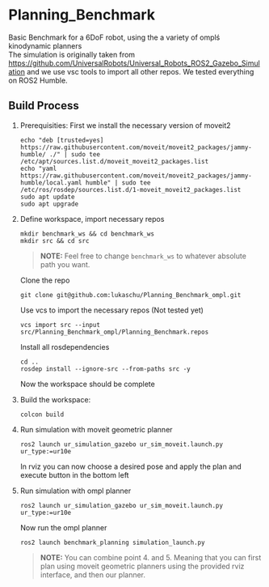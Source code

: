 # Planning_Benchmark
Basic Benchmark for a 6DoF robot, using the a variety of omplś kinodynamic planners <br>
The simulation is originally taken from https://github.com/UniversalRobots/Universal_Robots_ROS2_Gazebo_Simulation and we use vsc tools to import all other repos. We tested everything on ROS2 Humble.

## Build Process

1. Prerequisities:
   First we install the necessary version of moveit2
   ```
   echo "deb [trusted=yes] https://raw.githubusercontent.com/moveit/moveit2_packages/jammy-humble/ ./" | sudo tee /etc/apt/sources.list.d/moveit_moveit2_packages.list
   echo "yaml https://raw.githubusercontent.com/moveit/moveit2_packages/jammy-humble/local.yaml humble" | sudo tee /etc/ros/rosdep/sources.list.d/1-moveit_moveit2_packages.list
   sudo apt update
   sudo apt upgrade
   ```
2. Define workspace, import necessary repos 
   ```
   mkdir benchmark_ws && cd benchmark_ws
   mkdir src && cd src 
   ```
   
   > **NOTE:** Feel free to change `benchmark_ws` to whatever absolute path you want.
   >
   
   Clone the repo
   ```
   git clone git@github.com:lukaschu/Planning_Benchmark_ompl.git
   ```
   
   Use vcs to import the necessary repos (Not tested yet)
   ```
   vcs import src --input src/Planning_Benchmark_ompl/Planning_Benchmark.repos 
   ```
   Install all rosdependencies
   ```
   cd ..
   rosdep install --ignore-src --from-paths src -y
   ```
   Now the workspace should be complete

3. Build the workspace:
   ```
   colcon build
   ```
4. Run simulation with moveit geometric planner
   ```
   ros2 launch ur_simulation_gazebo ur_sim_moveit.launch.py ur_type:=ur10e
   ```
   In rviz you can now choose a desired pose and apply the plan and execute button in the bottom left
5. Run simulation with ompl planner
   ```
   ros2 launch ur_simulation_gazebo ur_sim_moveit.launch.py ur_type:=ur10e
   ```
   Now run the ompl planner
   ```
   ros2 launch benchmark_planning simulation_launch.py
   ```
   > **NOTE:** You can combine point 4. and 5. Meaning that you can first plan using moveit geometric planners
   > using the provided rviz interface, and then our planner.
   >
   
   




